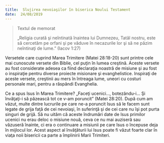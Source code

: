 ```yaml
---
title:  Slujirea nevoiaşilor în biserica Noului Testament
date:  24/08/2019
---
```


> <p>Textul de memorat</p>
> „Religia curată şi neîntinată înaintea lui Dumnezeu, Tatăl nostru, este să cercetăm pe orfani şi pe văduve în necazurile lor şi să ne păzim neîntinaţi de lume.” (Iacov 1:27)

Versetele care cuprind Marea Trimitere (Matei 28:18-20) sunt printre cele mai cunoscute versete din Biblie, cel puţin în lumea creştină. Aceste versete au fost considerate adesea ca fiind declaraţia noastră de misiune şi au fost o inspiraţie pentru diverse proiecte misionare şi evanghelistice. Inspiraţi de aceste versete, creştinii au mers în întreaga lume, uneori cu costuri personale mari, pentru a răspândi Evanghelia.

Ce a spus Isus în Marea Trimitere? „Faceţi ucenici…, botezându-i… Şi învăţaţi-i să păzească tot ce v-am poruncit” (Matei 28:20). După cum am văzut, multe dintre lucrurile pe care ne-a poruncit Isus să le facem sunt legate de grija faţă de cei nevoiaşi, în suferinţă şi de cei care nu îşi pot purta singuri de grijă. Să nu uităm că aceste îndrumări date de Isus primilor ucenici nu erau deloc o misiune nouă, ceva ce nu mai auziseră sau văzuseră înainte, ci era o continuare a misiunii pe care Isus o începuse deja în mijlocul lor. Acest aspect al învăţăturii lui Isus poate fi văzut foarte clar în viaţa noii bisericii ca parte a împlinirii Marii Trimiteri.